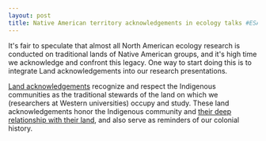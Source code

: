 ```yaml
---
layout: post
title: Native American territory acknowledgements in ecology talks #ESA2019
---
```


It's fair to speculate that almost all North American ecology research is conducted on traditional lands of Native American groups, and it's high time we acknowledge and confront this legacy. One way to start doing this is to integrate Land acknowledgements into our research presentations. 

[Land acknowledgements]() recognize and respect the Indigenous communities as the traditional stewards of the land on which we (researchers at Western universities) occupy and study. These land acknowledgements honor the Indigenous community and [their deep relationship with their land](), and also serve as reminders of our colonial history. 

